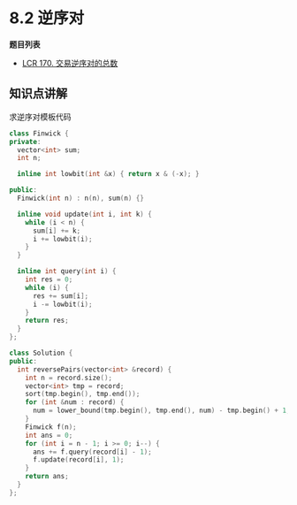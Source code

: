 # 8.2 逆序对

**题目列表**

- [LCR 170. 交易逆序对的总数](https://leetcode.cn/problems/shu-zu-zhong-de-ni-xu-dui-lcof/description/)

## 知识点讲解

求逆序对模板代码

```cpp
class Finwick {
private:
  vector<int> sum;
  int n;

  inline int lowbit(int &x) { return x & (-x); }

public:
  Finwick(int n) : n(n), sum(n) {}

  inline void update(int i, int k) {
    while (i < n) {
      sum[i] += k;
      i += lowbit(i);
    }
  }

  inline int query(int i) {
    int res = 0;
    while (i) {
      res += sum[i];
      i -= lowbit(i);
    }
    return res;
  }
};

class Solution {
public:
  int reversePairs(vector<int> &record) {
    int n = record.size();
    vector<int> tmp = record;
    sort(tmp.begin(), tmp.end());
    for (int &num : record) {
      num = lower_bound(tmp.begin(), tmp.end(), num) - tmp.begin() + 1;
    }
    Finwick f(n);
    int ans = 0;
    for (int i = n - 1; i >= 0; i--) {
      ans += f.query(record[i] - 1);
      f.update(record[i], 1);
    }
    return ans;
  }
};
```
